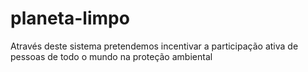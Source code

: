 # planeta-limpo
Através deste sistema pretendemos incentivar a participação ativa de pessoas de todo o mundo na proteção ambiental
